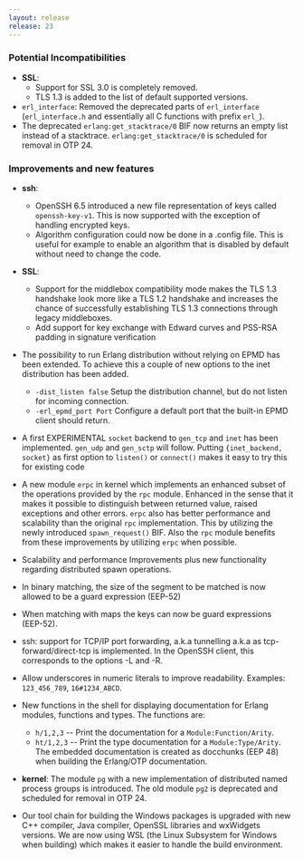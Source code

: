 ```yaml
---
layout: release
release: 23
---
```

### Potential Incompatibilities
- **SSL**:
    - Support for SSL 3.0 is completely removed.
    - TLS 1.3 is added to the list of default supported versions.   
- `erl_interface`: Removed the deprecated parts of `erl_interface` (`erl_interface.h` and essentially all C functions with prefix `erl_`).
- The deprecated `erlang:get_stacktrace/0` BIF now returns an empty list instead of a stacktrace. `erlang:get_stacktrace/0` is scheduled for removal in OTP 24.

### Improvements and new features
- **ssh**: 
    - OpenSSH 6.5 introduced a new file representation of keys called `openssh-key-v1`. This is now supported with the exception of handling encrypted keys.
    - Algorithm configuration could now be done in a .config file. This is useful for example to enable an algorithm that is disabled by default without need to change the code.  
- **SSL**:
    - Support for the middlebox compatibility mode makes the TLS 1.3 handshake look more like a TLS 1.2 handshake and increases the chance of successfully establishing TLS 1.3 connections through legacy middleboxes.
    - Add support for key exchange with Edward curves and PSS-RSA padding in signature verification

- The possibility to run Erlang distribution without relying on EPMD has been extended. To achieve this a couple of new options to the inet distribution has been added.
    - `-dist_listen false` Setup the distribution channel, but do not listen for incoming connection.
    - `-erl_epmd_port Port`  Configure a default port that the built-in EPMD client should return.
- A first EXPERIMENTAL `socket` backend to
 `gen_tcp` and `inet` has been implemented. `gen_udp` and `gen_sctp` will follow. 
  Putting `{inet_backend, socket}` as first option to `listen()` or `connect()` makes it easy to try this for  existing code

- A new module `erpc` in kernel which implements an enhanced subset of the operations provided by the `rpc` module. Enhanced in the sense that it makes it possible to distinguish between returned value, raised exceptions and other errors. `erpc` also has better performance and scalability than the original `rpc` implementation. This by utilizing the newly introduced `spawn_request()` BIF. Also the `rpc` module benefits from these improvements by utilizing `erpc` when possible.
- Scalability and performance Improvements plus new functionality regarding distributed spawn operations. 
- In binary matching, the size of the segment to be matched is now allowed to be a guard expression (EEP-52)
- When matching with maps the keys can now be guard expressions (EEP-52).
- ssh: support for TCP/IP port forwarding, a.k.a tunnelling a.k.a as tcp-forward/direct-tcp is implemented. In the OpenSSH client, this corresponds to the options -L and -R.
- Allow underscores in numeric literals to improve readability. Examples: `123_456_789`, `16#1234_ABCD`.
- New functions in the shell for displaying documentation for Erlang modules, functions and types. The
  functions are:
    - `h/1,2,3` -- Print the documentation for a `Module:Function/Arity`.
    - `ht/1,2,3` -- Print the type documentation for a `Module:Type/Arity`.
  The embedded documentation is created as docchunks (EEP 48) when building the Erlang/OTP documentation.
- **kernel**: The module `pg` with a new implementation of distributed named process groups is introduced. The old module `pg2` is deprecated and scheduled for removal in OTP 24.
- Our tool chain for building the Windows packages is upgraded with new C++ compiler, Java compiler, OpenSSL libraries and wxWidgets versions. We are now using WSL (the Linux Subsystem for Windows when building) which makes it easier to handle the build environment.